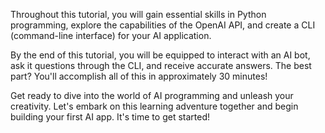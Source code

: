 Throughout this tutorial, you will gain essential skills in Python programming, explore the capabilities of the OpenAI API, and create a CLI (command-line interface) for your AI application.

By the end of this tutorial, you will be equipped to interact with an AI bot, ask it questions through the CLI, and receive accurate answers. The best part? You'll accomplish all of this in approximately 30 minutes!

Get ready to dive into the world of AI programming and unleash your creativity. Let's embark on this learning adventure together and begin building your first AI app. It's time to get started!
